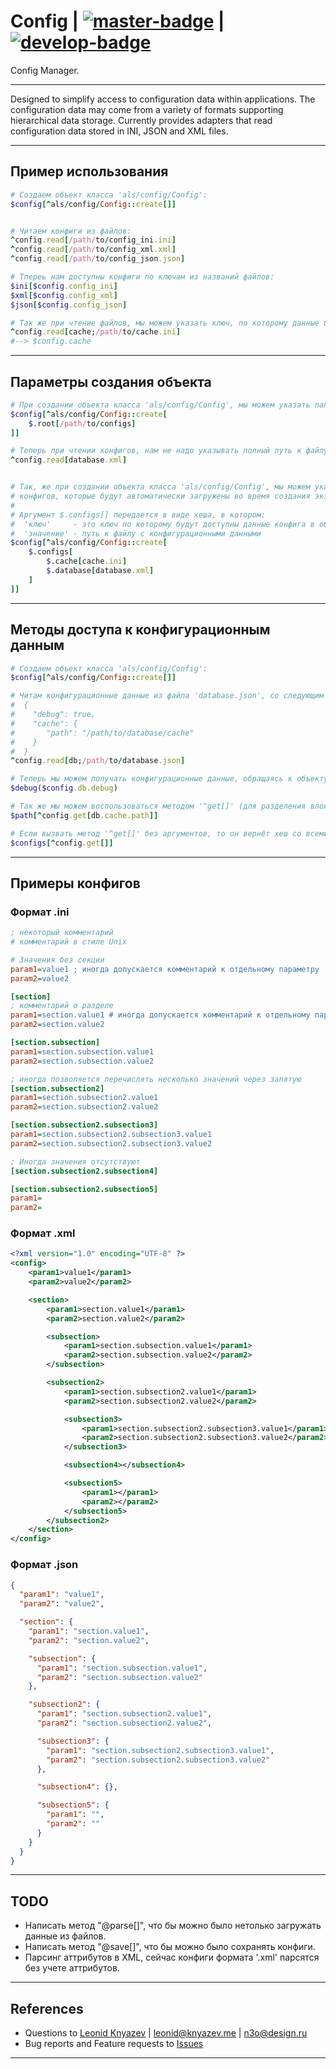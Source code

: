 <!-- Badges URLs for 'master' and 'develop' branches -->
[master-badge]:    /../badges/master/build.svg   "Master build status"
[master-commits]:  /../commits/master            "Master last commits"
[develop-badge]:   /../badges/develop/build.svg  "Develop build status"
[develop-commits]: /../commits/develop           "Develop last commits"


# Config | [![master-badge][]][master-commits] | [![develop-badge][]][develop-commits]

Config Manager.

---

Designed to simplify access to configuration data within applications. The configuration
data may come from a variety of formats supporting hierarchical data storage. Currently
provides adapters that read configuration data stored in INI, JSON and XML files.

---

## Пример использования

```ruby
# Создаем объект класса 'als/config/Config':
$config[^als/config/Config::create[]]


# Читаем конфиги из файлов:
^config.read[/path/to/config_ini.ini]
^config.read[/path/to/config_xml.xml]
^config.read[/path/to/config_json.json]

# Тпереь нам доступны конфиги по ключам из названий файлов:
$ini[$config.config_ini]
$xml[$config.config_xml]
$json[$config.config_json]

# Так же при чтение файлов, мы можем указать ключ, по которому данные будут доступны:
^config.read[cache;/path/to/cache.ini]
#--> $config.cache
```

---

## Параметры создания объекта

```ruby
# При создании объекта класса 'als/config/Config', мы можем указать папку с конфигами:
$config[^als/config/Config::create[
	$.root[/path/to/configs]
]]

# Теперь при чтении конфигов, нам не надо указывать полный путь к файлу с конфигом:
^config.read[database.xml]


# Так, же при создании объекта класса 'als/config/Config', мы можем указать список
# конфигов, которые будут автоматически загружены во время создания экземпляра класса:
#
# Аргумент $.configs[] передается в виде хеша, в котором:
#  'ключ'     - это ключ по которому будут доступны данные конфига в объекте класса
#  'значение' - путь к файлу с конфигурационными данными
$config[^als/config/Config::create[
	$.configs[
		$.cache[cache.ini]
		$.database[database.xml]
	]
]]
```

---

## Методы доступа к конфигурационным данным

```ruby
# Создаем объект класса 'als/config/Config':
$config[^als/config/Config::create[]]

# Читам конфигурационные данные из файла 'database.json', со следующим содержимым:
#  {
#    "debug": true,
#    "cache": {
#       "path": "/path/to/database/cache"
#    }
#  }
^config.read[db;/path/to/database.json]

# Теперь мы можем получать конфигурационные данные, обращаясь к объекту '$config', как к хешу:
$debug($config.db.debug)

# Так же мы можем воспользоваться методом '^get[]' (для разделения вложенности используются точки):
$path[^config.get[db.cache.path]]

# Если вызвать метод '^get[]' без аргументов, то он вернёт хеш со всеми ранее загруженными конфигами:
$configs[^config.get[]]
```
---

## Примеры конфигов

### Формат .ini

```ini
; некоторый комментарий
# комментарий в стиле Unix

# Значения без секции
param1=value1 ; иногда допускается комментарий к отдельному параметру
param2=value2

[section]
; комментарий о разделе
param1=section.value1 # иногда допускается комментарий к отдельному параметру
param2=section.value2

[section.subsection]
param1=section.subsection.value1
param2=section.subsection.value2

; иногда позволяется перечислять несколько значений через запятую
[section.subsection2]
param1=section.subsection2.value1
param2=section.subsection2.value2

[section.subsection2.subsection3]
param1=section.subsection2.subsection3.value1
param2=section.subsection2.subsection3.value2

; Иногда значения отсутствуют
[section.subsection2.subsection4]

[section.subsection2.subsection5]
param1=
param2=
```

### Формат .xml

```xml
<?xml version="1.0" encoding="UTF-8" ?>
<config>
    <param1>value1</param1>
    <param2>value2</param2>

    <section>
        <param1>section.value1</param1>
        <param2>section.value2</param2>

        <subsection>
            <param1>section.subsection.value1</param1>
            <param2>section.subsection.value2</param2>
        </subsection>

        <subsection2>
            <param1>section.subsection2.value1</param1>
            <param2>section.subsection2.value2</param2>

            <subsection3>
                <param1>section.subsection2.subsection3.value1</param1>
                <param2>section.subsection2.subsection3.value2</param2>
            </subsection3>

            <subsection4></subsection4>

            <subsection5>
                <param1></param1>
                <param2></param2>
            </subsection5>
        </subsection2>
    </section>
</config>
```

### Формат .json

```json
{
  "param1": "value1",
  "param2": "value2",

  "section": {
    "param1": "section.value1",
    "param2": "section.value2",

    "subsection": {
      "param1": "section.subsection.value1",
      "param2": "section.subsection.value2"
    },

    "subsection2": {
      "param1": "section.subsection2.value1",
      "param2": "section.subsection2.value2",

      "subsection3": {
        "param1": "section.subsection2.subsection3.value1",
        "param2": "section.subsection2.subsection3.value2"
      },

      "subsection4": {},

      "subsection5": {
        "param1": "",
        "param2": ""
      }
    }
  }
}
```

---

## TODO

- Написать метод "@parse[]", что бы можно было нетолько загружать данные из файлов.
- Написать метод "@save[]", что бы можно было сохранять конфиги.
- Парсинг аттрибутов в XML, сейчас конфиги формата '.xml' парсятся без учете аттрибутов.

---

## References

- Questions to [Leonid Knyazev](@n3o) | <leonid@knyazev.me> | <n3o@design.ru>
- Bug reports and Feature requests to [Issues](https://gitlab.design.ru/als/config/issues)

---
